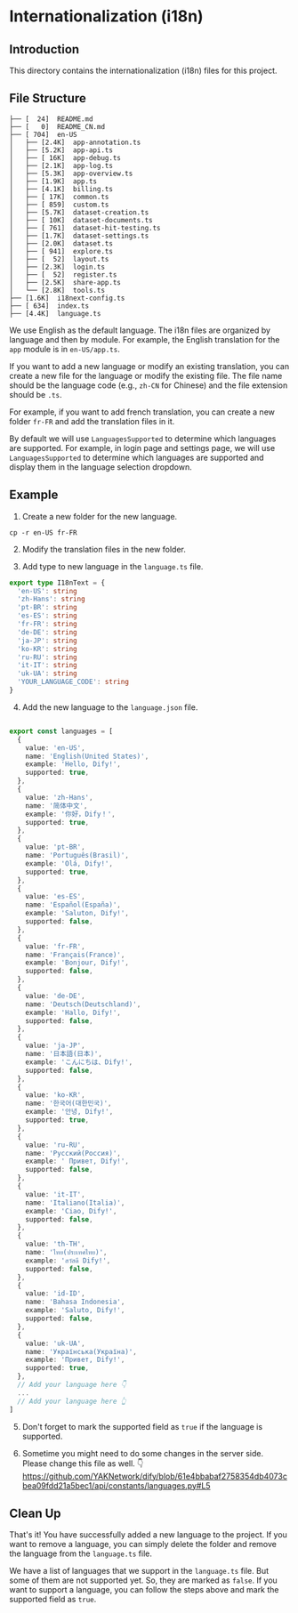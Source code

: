# Internationalization (i18n)

## Introduction

This directory contains the internationalization (i18n) files for this project.

## File Structure

```
├── [  24]  README.md
├── [   0]  README_CN.md
├── [ 704]  en-US
│   ├── [2.4K]  app-annotation.ts
│   ├── [5.2K]  app-api.ts
│   ├── [ 16K]  app-debug.ts
│   ├── [2.1K]  app-log.ts
│   ├── [5.3K]  app-overview.ts
│   ├── [1.9K]  app.ts
│   ├── [4.1K]  billing.ts
│   ├── [ 17K]  common.ts
│   ├── [ 859]  custom.ts
│   ├── [5.7K]  dataset-creation.ts
│   ├── [ 10K]  dataset-documents.ts
│   ├── [ 761]  dataset-hit-testing.ts
│   ├── [1.7K]  dataset-settings.ts
│   ├── [2.0K]  dataset.ts
│   ├── [ 941]  explore.ts
│   ├── [  52]  layout.ts
│   ├── [2.3K]  login.ts
│   ├── [  52]  register.ts
│   ├── [2.5K]  share-app.ts
│   └── [2.8K]  tools.ts
├── [1.6K]  i18next-config.ts
├── [ 634]  index.ts
├── [4.4K]  language.ts
```

We use English as the default language. The i18n files are organized by language and then by module. For example, the English translation for the `app` module is in `en-US/app.ts`.

If you want to add a new language or modify an existing translation, you can create a new file for the language or modify the existing file. The file name should be the language code (e.g., `zh-CN` for Chinese) and the file extension should be `.ts`.

For example, if you want to add french translation, you can create a new folder `fr-FR` and add the translation files in it.

By default we will use `LanguagesSupported` to determine which languages are supported. For example, in login page and settings page, we will use `LanguagesSupported` to determine which languages are supported and display them in the language selection dropdown.

## Example

1. Create a new folder for the new language.

```
cp -r en-US fr-FR
```

2. Modify the translation files in the new folder.

3. Add type to new language in the `language.ts` file.

```typescript
export type I18nText = {
  'en-US': string
  'zh-Hans': string
  'pt-BR': string
  'es-ES': string
  'fr-FR': string
  'de-DE': string
  'ja-JP': string
  'ko-KR': string
  'ru-RU': string
  'it-IT': string
  'uk-UA': string
  'YOUR_LANGUAGE_CODE': string
}
```

4. Add the new language to the `language.json` file.

```typescript

export const languages = [
  {
    value: 'en-US',
    name: 'English(United States)',
    example: 'Hello, Dify!',
    supported: true,
  },
  {
    value: 'zh-Hans',
    name: '简体中文',
    example: '你好，Dify！',
    supported: true,
  },
  {
    value: 'pt-BR',
    name: 'Português(Brasil)',
    example: 'Olá, Dify!',
    supported: true,
  },
  {
    value: 'es-ES',
    name: 'Español(España)',
    example: 'Saluton, Dify!',
    supported: false,
  },
  {
    value: 'fr-FR',
    name: 'Français(France)',
    example: 'Bonjour, Dify!',
    supported: false,
  },
  {
    value: 'de-DE',
    name: 'Deutsch(Deutschland)',
    example: 'Hallo, Dify!',
    supported: false,
  },
  {
    value: 'ja-JP',
    name: '日本語(日本)',
    example: 'こんにちは、Dify!',
    supported: false,
  },
  {
    value: 'ko-KR',
    name: '한국어(대한민국)',
    example: '안녕, Dify!',
    supported: true,
  },
  {
    value: 'ru-RU',
    name: 'Русский(Россия)',
    example: ' Привет, Dify!',
    supported: false,
  },
  {
    value: 'it-IT',
    name: 'Italiano(Italia)',
    example: 'Ciao, Dify!',
    supported: false,
  },
  {
    value: 'th-TH',
    name: 'ไทย(ประเทศไทย)',
    example: 'สวัสดี Dify!',
    supported: false,
  },
  {
    value: 'id-ID',
    name: 'Bahasa Indonesia',
    example: 'Saluto, Dify!',
    supported: false,
  },
  {
    value: 'uk-UA',
    name: 'Українська(Україна)',
    example: 'Привет, Dify!',
    supported: true,
  },
  // Add your language here 👇
  ...
  // Add your language here 👆
]
```

5. Don't forget to mark the supported field as `true` if the language is supported.

6. Sometime you might need to do some changes in the server side. Please change this file as well. 👇
https://github.com/YAKNetwork/dify/blob/61e4bbabaf2758354db4073cbea09fdd21a5bec1/api/constants/languages.py#L5



## Clean Up

That's it! You have successfully added a new language to the project. If you want to remove a language, you can simply delete the folder and remove the language from the `language.ts` file.

We have a list of languages that we support in the `language.ts` file. But some of them are not supported yet. So, they are marked as `false`. If you want to support a language, you can follow the steps above and mark the supported field as `true`.

